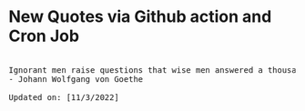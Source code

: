 # New Quotes via Github action and Cron Job

<pre>
<!-- #quote -->
Ignorant men raise questions that wise men answered a thousand years ago.
- Johann Wolfgang von Goethe

Updated on: [11/3/2022]
<!-- #quoteEnd -->
</pre>
